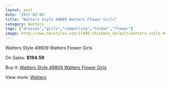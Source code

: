 ```yaml
---
layout: post
date: '2017-02-03'
title: "Watters Style 49809 Watters Flower Girls"
category: Watters
tags: ["dresses","girls","compelling","formal","flower"]
image: http://www.novstyles.com/11948-thickbox_default/watters-style-49809-watters-flower-girls.jpg
---
```

Watters Style 49809 Watters Flower Girls

On Sales: **$194.59**
<a href="https://www.novstyles.com/en/watters/8787-watters-style-49809-watters-flower-girls.html"><amp-img layout="responsive" width="600" height="600" src="//www.novstyles.com/11948-thickbox_default/watters-style-49809-watters-flower-girls.jpg" alt="Watters Style 49809 Watters Flower Girls 0" /></a>

Buy it: [Watters Style 49809 Watters Flower Girls](https://www.novstyles.com/en/watters/8787-watters-style-49809-watters-flower-girls.html "Watters Style 49809 Watters Flower Girls")

View more: [Watters](https://www.novstyles.com/en/55-watters "Watters")